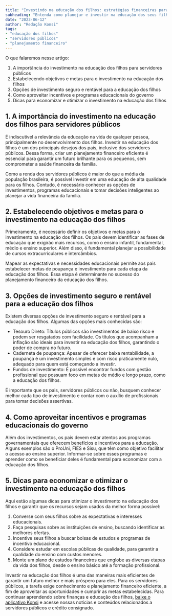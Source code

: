 ```yaml
---
title: "Investindo na educação dos filhos: estratégias financeiras para servidores públicos"
subheading: "Entenda como planejar e investir na educação dos seus filhos de forma eficiente e segura."
date: "2023-06-12"
author: "Redação Konsi"
tags:
- "educação dos filhos"
- "servidores públicos"
- "planejamento financeiro"
---
```


O que falaremos nesse artigo:

1. A importância do investimento na educação dos filhos para servidores públicos
2. Estabelecendo objetivos e metas para o investimento na educação dos filhos
3. Opções de investimento seguro e rentável para a educação dos filhos
4. Como aproveitar incentivos e programas educacionais do governo
5. Dicas para economizar e otimizar o investimento na educação dos filhos


## 1. A importância do investimento na educação dos filhos para servidores públicos

É indiscutível a relevância da educação na vida de qualquer pessoa, principalmente no desenvolvimento dos filhos. Investir na educação dos filhos é um dos principais desejos dos pais, inclusive dos servidores públicos. Dessa forma, criar um planejamento financeiro eficiente é essencial para garantir um futuro brilhante para os pequenos, sem comprometer a saúde financeira da família.

Como a renda dos servidores públicos é maior do que a média da população brasileira, é possível investir em uma educação de alta qualidade para os filhos. Contudo, é necessário conhecer as opções de investimentos, programas educacionais e tomar decisões inteligentes ao planejar a vida financeira da família.

## 2. Estabelecendo objetivos e metas para o investimento na educação dos filhos

Primeiramente, é necessário definir os objetivos e metas para o investimento na educação dos filhos. Os pais devem identificar as fases de educação que exigirão mais recursos, como o ensino infantil, fundamental, médio e ensino superior. Além disso, é fundamental planejar a possibilidade de cursos extracurriculares e intercâmbios.

Mapear as expectativas e necessidades educacionais permite aos pais estabelecer metas de poupança e investimento para cada etapa da educação dos filhos. Essa etapa é determinante no sucesso do planejamento financeiro da educação dos filhos.

## 3. Opções de investimento seguro e rentável para a educação dos filhos

Existem diversas opções de investimento seguro e rentável para a educação dos filhos. Algumas das opções mais conhecidas são:

- Tesouro Direto: Títulos públicos são investimentos de baixo risco e podem ser resgatados com facilidade. Os títulos que acompanham a inflação são ideais para investir na educação dos filhos, garantindo o poder de compra no futuro.
- Caderneta de poupança: Apesar de oferecer baixa rentabilidade, a poupança é um investimento simples e com risco praticamente nulo, adequado para quem está começando a investir.
- Fundos de investimento: É possível encontrar fundos com gestão profissional que possuam foco em metas de médio e longo prazo, como a educação dos filhos.

É importante que os pais, servidores públicos ou não, busquem conhecer melhor cada tipo de investimento e contar com o auxílio de profissionais para tomar decisões assertivas.

## 4. Como aproveitar incentivos e programas educacionais do governo

Além dos investimentos, os pais devem estar atentos aos programas governamentais que oferecem benefícios e incentivos para a educação. Alguns exemplos são o ProUni, FIES e Sisu, que têm como objetivo facilitar o acesso ao ensino superior. Informar-se sobre esses programas e aprender como se beneficiar deles é fundamental para economizar com a educação dos filhos.

## 5. Dicas para economizar e otimizar o investimento na educação dos filhos

Aqui estão algumas dicas para otimizar o investimento na educação dos filhos e garantir que os recursos sejam usados da melhor forma possível:

1. Converse com seus filhos sobre as expectativas e interesses educacionais.
2. Faça pesquisas sobre as instituições de ensino, buscando identificar as melhores ofertas.
3. Incentive seus filhos a buscar bolsas de estudos e programas de incentivo educacional.
4. Considere estudar em escolas públicas de qualidade, para garantir a qualidade do ensino com custos menores.
5. Monte um plano de estudos financeiros que englobe as diversas etapas da vida dos filhos, desde o ensino básico até a formação profissional.

Investir na educação dos filhos é uma das maneiras mais eficientes de garantir um futuro melhor e mais próspero para eles. Para os servidores públicos, a tarefa exige conhecimento e planejamento financeiro eficiente, a fim de aproveitar as oportunidades e cumprir as metas estabelecidas. Para continuar aprendendo sobre finanças e educação dos filhos, [baixe o aplicativo Konsi](https://konsiapp.com.br) e acesse nossas notícias e conteúdos relacionados a servidores públicos e crédito consignado.